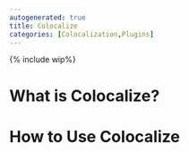 ```yaml
---
autogenerated: true
title: Colocalize
categories: [Colocalization,Plugins]
---
```


{% include wip%}


# What is Colocalize?

# How to Use Colocalize

 
